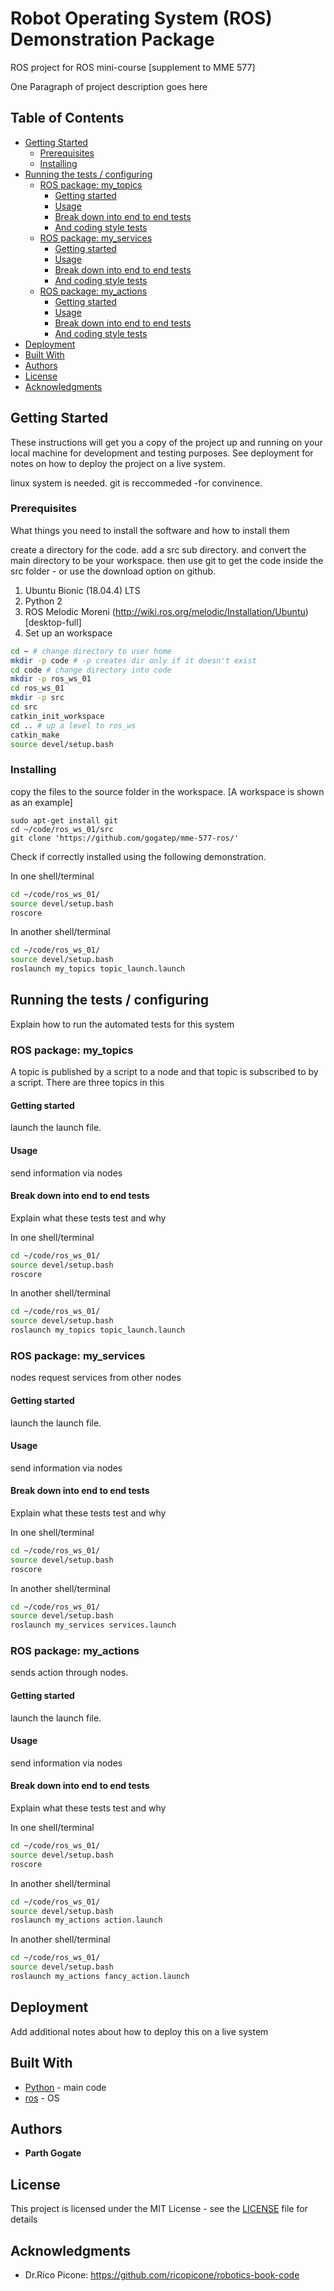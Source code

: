 # Robot Operating System (ROS) Demonstration Package

ROS project for ROS mini-course [supplement to MME 577]

One Paragraph of project description goes here

## Table of Contents
<!--- - [Robot Operating System (ROS) Demonstration Package](#robot-operating-system--ros--demonstration-package)--->
  * [Getting Started](#getting-started)
    + [Prerequisites](#prerequisites)
    + [Installing](#installing)
  * [Running the tests / configuring](#running-the-tests---configuring)
    + [ROS package: my_topics](#ros-package--my-topics)
      - [Getting started](#getting-started)
      - [Usage](#usage)
      - [Break down into end to end tests](#break-down-into-end-to-end-tests)
      - [And coding style tests](#and-coding-style-tests)
    + [ROS package: my_services](#ros-package--my-services)
      - [Getting started](#getting-started-1)
      - [Usage](#usage-1)
      - [Break down into end to end tests](#break-down-into-end-to-end-tests-1)
      - [And coding style tests](#and-coding-style-tests-1)
    + [ROS package: my_actions](#ros-package--my-actions)
      - [Getting started](#getting-started-2)
      - [Usage](#usage-2)
      - [Break down into end to end tests](#break-down-into-end-to-end-tests-2)
      - [And coding style tests](#and-coding-style-tests-2)
  * [Deployment](#deployment)
  * [Built With](#built-with)
  * [Authors](#authors)
  * [License](#license)
  * [Acknowledgments](#acknowledgments)

## Getting Started

These instructions will get you a copy of the project up and running on your local machine for development and testing purposes. See deployment for notes on how to deploy the project on a live system.

linux system is needed. git is reccommeded -for convinence. 

### Prerequisites

What things you need to install the software and how to install them

create a directory for the code. add a src sub directory. and convert the main directory to be your workspace.
then use git to get the code inside the src folder - or use the download option on github. 
1. Ubuntu Bionic (18.04.4) LTS
2. Python 2
3. ROS Melodic Moreni (http://wiki.ros.org/melodic/Installation/Ubuntu) [desktop-full]
4. Set up an workspace

```bash
cd ~ # change directory to user home
mkdir -p code # -p creates dir only if it doesn't exist
cd code # change directory into code
mkdir -p ros_ws_01
cd ros_ws_01
mkdir -p src
cd src
catkin_init_workspace
cd .. # up a level to ros_ws
catkin_make
source devel/setup.bash
```

### Installing

copy the files to the source folder in the workspace. [A workspace is shown as an example]

```shell
sudo apt-get install git
cd ~/code/ros_ws_01/src
git clone 'https://github.com/gogatep/mme-577-ros/'
```
Check if correctly installed using the following demonstration. 

In one shell/terminal
```bash
cd ~/code/ros_ws_01/
source devel/setup.bash
roscore

```
In another shell/terminal
```bash
cd ~/code/ros_ws_01/
source devel/setup.bash
roslaunch my_topics topic_launch.launch

```

## Running the tests / configuring

Explain how to run the automated tests for this system

### ROS package: my_topics

A topic is published by a script to a node and that topic is subscribed to by a script. There are three topics in this 


#### Getting started
launch the launch file.

#### Usage

send information via nodes

#### Break down into end to end tests

Explain what these tests test and why

In one shell/terminal
```bash
cd ~/code/ros_ws_01/
source devel/setup.bash
roscore

```
In another shell/terminal
```bash
cd ~/code/ros_ws_01/
source devel/setup.bash
roslaunch my_topics topic_launch.launch

```

### ROS package: my_services

nodes request services from other nodes

#### Getting started

launch the launch file.

#### Usage

send information via nodes

#### Break down into end to end tests

Explain what these tests test and why

In one shell/terminal
```bash
cd ~/code/ros_ws_01/
source devel/setup.bash
roscore

```
In another shell/terminal
```bash
cd ~/code/ros_ws_01/
source devel/setup.bash
roslaunch my_services services.launch

```
### ROS package: my_actions

sends action through nodes.

#### Getting started

launch the launch file.

#### Usage

send information via nodes

#### Break down into end to end tests

Explain what these tests test and why

In one shell/terminal
```bash
cd ~/code/ros_ws_01/
source devel/setup.bash
roscore

```
In another shell/terminal
```bash
cd ~/code/ros_ws_01/
source devel/setup.bash
roslaunch my_actions action.launch

```
In another shell/terminal
```bash
cd ~/code/ros_ws_01/
source devel/setup.bash
roslaunch my_actions fancy_action.launch

```
## Deployment

Add additional notes about how to deploy this on a live system

## Built With

* [Python](http://www.python.org/) - main code
* [ros](https://wiki.ros.org/) - OS 


## Authors

* **Parth Gogate**

## License

This project is licensed under the MIT License - see the [LICENSE](LICENSE) file for details

## Acknowledgments

* Dr.Rico Picone: https://github.com/ricopicone/robotics-book-code

